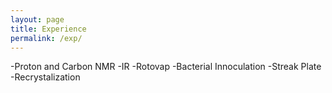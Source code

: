 ```yaml
---
layout: page
title: Experience
permalink: /exp/
---
```



-Proton and Carbon NMR
-IR
-Rotovap
-Bacterial Innoculation
-Streak Plate
-Recrystalization
